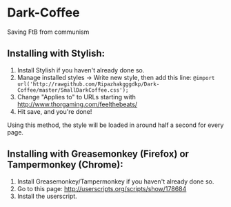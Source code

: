 Dark-Coffee
===========

Saving FtB from communism

Installing with Stylish:
--------

1. Install Stylish if you haven't already done so.
2. Manage installed styles -> Write new style, then add this line:
`@import url('http://rawgithub.com/Ripazhakgggdkp/Dark-Coffee/master/SmallDarkCoffee.css');`
4. Change "Applies to" to URLs starting with http://www.thorgaming.com/feelthebeats/
5. Hit save, and you're done!

Using this method, the style will be loaded in around half a second for every page.

Installing with Greasemonkey (Firefox) or Tampermonkey (Chrome):
--------

1. Install Greasemonkey/Tampermonkey if you haven't already done so.
2. Go to this page: http://userscripts.org/scripts/show/178684
3. Install the userscript.
